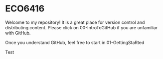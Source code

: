 # ECO6416
Welcome to my repository! It is a great place for version control and distributing content. Please click on 00-IntroToGitHub if you are unfamiliar with GitHub. 

Once you understand GitHub, feel free to start in 01-GettingStaRted

Test
